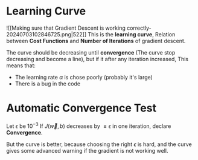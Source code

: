 # Learning Curve

![[Making sure that Gradient Descent is working correctly-20240703102846725.png|522]]
This is the **learning curve**, Relation between **Cost Functions** and **Number of Iterations** of gradient descent.

The  curve should be decreasing until **convergence** (The curve stop decreasing and become a line), but if it after any iteration increased, This means that:
- The learning rate $\alpha$ is chose poorly (probably it's large)
- There is a bug in the code
# Automatic Convergence Test
Let $\epsilon$ be $10^{-3}$ 
If $J(\vec w,b)$ decreases by $\leq \epsilon$ in one iteration, declare **Convergence**.

But the curve is better, because choosing the right $\epsilon$ is hard, and the curve gives some advanced warning if the gradient is not working well.